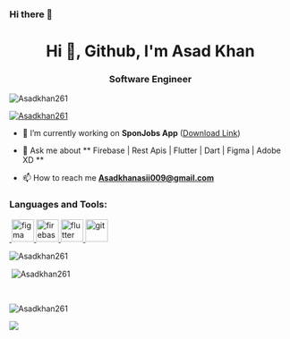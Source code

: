 ### Hi there 👋

<h1 align="center">Hi 👋, Github, I'm  Asad Khan</h1>
<h3 align="center">Software Engineer</h3>

<p align="left"> <img src="https://komarev.com/ghpvc/?username=Asadkhan261&label=Profile%20views&color=0e75b6&style=flat" alt="Asadkhan261" /> </p>

<p align="left"> <a href="https://github.com/ryo-ma/github-profile-trophy"><img src="https://github-profile-trophy.vercel.app/?username=Asadkhan261" alt="Asadkhan261" /></a> </p>

- 🔭 I’m currently working on **SponJobs App**  (<a href="https://play.google.com/store/apps/details?id=com.solodev.sponemployer" target="_blank"><u>Download Link</u></a>) 

- 💬 Ask me about **  Firebase | Rest Apis | Flutter | Dart | Figma | Adobe XD **

- 📫 How to reach me **Asadkhanasii009@gmail.com**




<h3 align="left">Languages and Tools:</h3>

<p align="left"> 
  <a href="https://developer.android.com" target="_blank"> <img 
  <a href="https://www.figma.com/" target="_blank"> <img src="https://www.vectorlogo.zone/logos/figma/figma-icon.svg" alt="figma" width="40" height="40"/> </a> 
  <a href="https://firebase.google.com/" target="_blank"> <img src="https://www.vectorlogo.zone/logos/firebase/firebase-icon.svg" alt="firebase" width="40" height="40"/> </a> 
  <a href="https://flutter.dev" target="_blank"> <img src="https://www.vectorlogo.zone/logos/flutterio/flutterio-icon.svg" alt="flutter" width="40" height="40"/> </a> <a href="https://git-scm.com/" target="_blank"> <img src="https://www.vectorlogo.zone/logos/git-scm/git-scm-icon.svg" alt="git" width="40" height="40"/> </a>




<p><img align="left" src="https://github-readme-stats.vercel.app/api/top-langs?username=Asadkhan261&show_icons=true&locale=en&layout=compact&langs_count=20" alt="Asadkhan261" /></p><br>

<p>&nbsp;<img align="center" src="https://github-readme-stats.vercel.app/api?username=Asadkhan261&show_icons=true&locale=en&count_private=true" alt="Asadkhan261" /></p><br>

<p><img align="center" src="https://github-readme-streak-stats.herokuapp.com/?user=Asadkhan261&" alt="Asadkhan261" /></p>

![](https://hit.yhype.me/github/profile?user_id=29094408)

